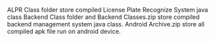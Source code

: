 ALPR Class folder store compiled License Plate Recognize System java class
Backend Class folder and Backend Classes.zip store compiled backend management system java class.
Android Archive.zip store all compiled apk file run on android device.
